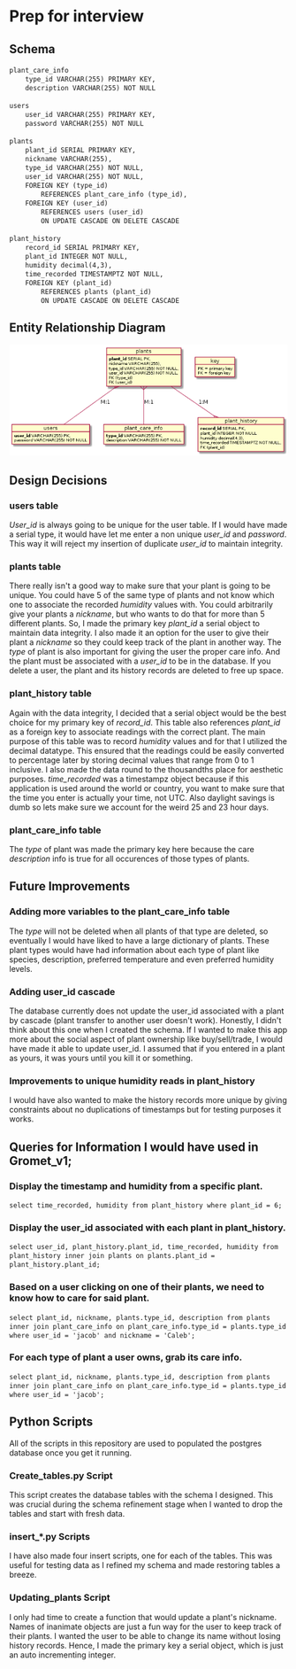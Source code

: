 # Prep for interview

## Schema
```
plant_care_info
    type_id VARCHAR(255) PRIMARY KEY,
    description VARCHAR(255) NOT NULL

users
    user_id VARCHAR(255) PRIMARY KEY,
    password VARCHAR(255) NOT NULL

plants
    plant_id SERIAL PRIMARY KEY,
    nickname VARCHAR(255),
    type_id VARCHAR(255) NOT NULL,
    user_id VARCHAR(255) NOT NULL,
    FOREIGN KEY (type_id)
        REFERENCES plant_care_info (type_id),
    FOREIGN KEY (user_id)
        REFERENCES users (user_id)
        ON UPDATE CASCADE ON DELETE CASCADE

plant_history
    record_id SERIAL PRIMARY KEY,
    plant_id INTEGER NOT NULL,
    humidity decimal(4,3),
    time_recorded TIMESTAMPTZ NOT NULL,
    FOREIGN KEY (plant_id)
        REFERENCES plants (plant_id)
        ON UPDATE CASCADE ON DELETE CASCADE
```
## Entity Relationship Diagram
![](plant_uml.png)

## Design Decisions

### users table
_User_id_ is always going to be unique for the user table. If I would have made a serial type, it would have let me enter a non unique _user_id_ and _password_. This way it will reject my insertion of duplicate _user_id_ to maintain integrity. 

### plants table
There really isn't a good way to make sure that your plant is going to be unique. You could have 5 of the same type of plants and not know which one to associate the recorded _humidity_ values with. You could arbitrarily give your plants a _nickname_, but who wants to do that for more than 5 different plants. So, I made the primary key _plant_id_ a serial object to maintain data integrity. I also made it an option for the user to give their plant a _nickname_ so they could keep track of the plant in another way. The _type_ of plant is also important for giving the user the proper care info. And the plant must be associated with a _user_id_ to be in the database. If you delete a user, the plant and its history records are deleted to free up space.

### plant_history table
Again with the data integrity, I decided that a serial object would be the best choice for my primary key of _record_id_. This table also references _plant_id_ as a foreign key to associate readings with the correct plant. The main purpose of this table was to record _humidity_ values and for that I utilized the decimal datatype. This ensured that the readings could be easily converted to percentage later by storing decimal values that range from 0 to 1 inclusive. I also made the data round to the thousandths place for aesthetic purposes. _time_recorded_ was a timestampz object because if this application is used around the world or country, you want to make sure that the time you enter is actually your time, not UTC. Also daylight savings is dumb so lets make sure we account for the weird 25 and 23 hour days.

### plant_care_info table
The _type_ of plant was made the primary key here because the care _description_ info is true for all occurences of those types of plants.

## Future Improvements

### Adding more variables to the plant_care_info table
The _type_ will not be deleted when all plants of that type are deleted, so eventually I would have liked to have a large dictionary of plants. These plant types would have had information about each type of plant like species, description, preferred temperature and even preferred humidity levels.

### Adding user_id cascade
The database currently does not update the user_id associated with a plant by cascade (plant transfer to another user doesn't work). Honestly, I didn't think about this one when I created the schema. If I wanted to make this app more about the social aspect of plant ownership like buy/sell/trade, I would have made it able to update user_id. I assumed that if you entered in a plant as yours, it was yours until you kill it or something. 

### Improvements to unique humidity reads in plant_history
I would have also wanted to make the history records more unique by giving constraints about no duplications of timestamps but for testing purposes it works.

## Queries for Information I would have used in Gromet_v1;

### Display the timestamp and humidity from a specific plant.
```
select time_recorded, humidity from plant_history where plant_id = 6;
```

### Display the user_id associated with each plant in plant_history.
```
select user_id, plant_history.plant_id, time_recorded, humidity from plant_history inner join plants on plants.plant_id = plant_history.plant_id;
```

### Based on a user clicking on one of their plants, we need to know how to care for said plant.
```
select plant_id, nickname, plants.type_id, description from plants inner join plant_care_info on plant_care_info.type_id = plants.type_id where user_id = 'jacob' and nickname = 'Caleb';
```

### For each type of plant a user owns, grab its care info.
```
select plant_id, nickname, plants.type_id, description from plants inner join plant_care_info on plant_care_info.type_id = plants.type_id where user_id = 'jacob';
```

## Python Scripts
All of the scripts in this repository are used to populated the postgres database once you get it running. 

### Create_tables.py Script
This script creates the database tables with the schema I designed. This was crucial during the schema refinement stage when I wanted to drop the tables and start with fresh data.

### insert_*.py Scripts
I have also made four insert scripts, one for each of the tables. This was useful for testing data as I refined my schema and made restoring tables a breeze. 

### Updating_plants Script
I only had time to create a function that would update a plant's nickname. Names of inanimate objects are just a fun way for the user to keep track of their plants. I wanted the user to be able to change its name without losing history records. Hence, I made the primary key a serial object, which is just an auto incrementing integer.